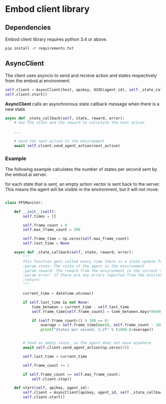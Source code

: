 # Embod client library

## Dependencies

Embod client library requires python 3.4 or above.

```
pip install -r requirements.txt
```


## AsyncClient

The client uses asyncio to send and recieve action and states respectively from the embod.ai environment.

```python
self.client = AsyncClient(host, apikey, UUID(agent_id), self._state_callback)
self.client.start()
```

**AsyncClient** calls an asynchronous state callback message when there is a new state.
```python
async def _state_callback(self, state, reward, error):
    # Use the state and the reward to calculate the next action
    
    ...
    
    # Send the next action to the environment
    await self.client.send_agent_action(next_action)
```

### Example 

The following example calculates the number of states per second sent by the embod.ai server.

for each state that is sent, an empty action vector is sent back to the server. 
This means the agent will be visible in the environment, but it will not move.

```python

class FPSMonitor:

    def __init__(self):
        self.times = []

        self.frame_count = 0
        self.max_frame_count = 500

        self.frame_time = np.zeros(self.max_frame_count)
        self.last_time = None

    async def _state_callback(self, state, reward, error):
        """
        This function gets called every time there is a state update from the environment
        :param state: The state of the agent in the environment
        :param reward: The reward from the environment in the current state
        :param error: If there are any errors reported from the environment
        :return:
        """

        current_time = datetime.utcnow()

        if self.last_time is not None:
            time_between = current_time - self.last_time
            self.frame_time[self.frame_count] = time_between.days*86400000 + time_between.seconds*1000 + time_between.microseconds/1000

            if (self.frame_count+1) % 100 == 0:
                average = self.frame_time[max(0, self.frame_count - 100):self.frame_count].mean()
                print("States per second: %.2f" % (1000.0/average))


        # Send an empty state, so the agent does not move anywhere
        await self.client.send_agent_action(np.zeros(3))

        self.last_time = current_time

        self.frame_count += 1

        if self.frame_count == self.max_frame_count:
            self.client.stop()

    def start(self, apikey, agent_id):
        self.client = AsyncClient(apikey, agent_id, self._state_callback)
        self.client.start()


```

